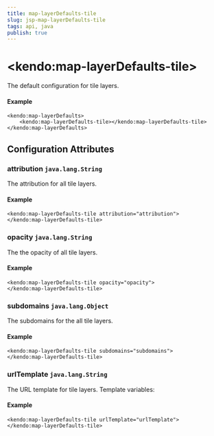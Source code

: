 ```yaml
---
title: map-layerDefaults-tile
slug: jsp-map-layerDefaults-tile
tags: api, java
publish: true
---
```


# \<kendo:map-layerDefaults-tile\>

The default configuration for tile layers.

#### Example
    <kendo:map-layerDefaults>
        <kendo:map-layerDefaults-tile></kendo:map-layerDefaults-tile>
    </kendo:map-layerDefaults>

## Configuration Attributes

### attribution `java.lang.String`

The attribution for all tile layers.

#### Example
    <kendo:map-layerDefaults-tile attribution="attribution">
    </kendo:map-layerDefaults-tile>

### opacity `java.lang.String`

The the opacity of all tile layers.

#### Example
    <kendo:map-layerDefaults-tile opacity="opacity">
    </kendo:map-layerDefaults-tile>

### subdomains `java.lang.Object`

The subdomains for the all tile layers.

#### Example
    <kendo:map-layerDefaults-tile subdomains="subdomains">
    </kendo:map-layerDefaults-tile>

### urlTemplate `java.lang.String`

The URL template for tile layers. Template variables:

#### Example
    <kendo:map-layerDefaults-tile urlTemplate="urlTemplate">
    </kendo:map-layerDefaults-tile>

